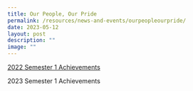 ```yaml
---
title: Our People, Our Pride
permalink: /resources/news-and-events/ourpeopleourpride/
date: 2023-05-12
layout: post
description: ""
image: ""
---
```

[2022 Semester 1 Achievements](/resources/news-and-events/2022-sem-1-achievements/)

2023 Semester 1 Achievements